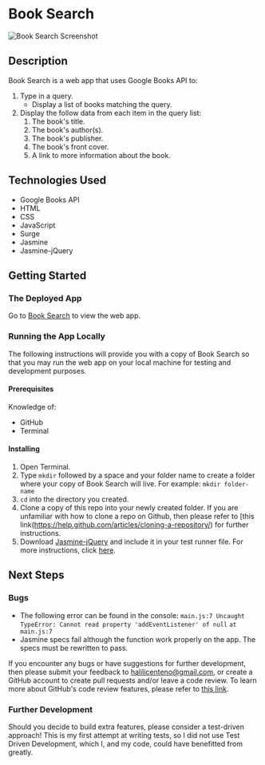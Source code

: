 # Book Search

![Book Search Screenshot](https://i.imgur.com/zR4VzZY.png "Book Search Screenshot")

## Description

Book Search is a web app that uses Google Books API to:

1. Type in a query.
    * Display a list of books matching the query.
2. Display the follow data from each item in the query list:
    1. The book's title.
    2. The book's author(s).
    3. The book's publisher.
    4. The book's front cover.
    5. A link to more information about the book.

## Technologies Used

* Google Books API
* HTML
* CSS
* JavaScript
* Surge
* Jasmine
* Jasmine-jQuery

## Getting Started

### The Deployed App

Go to [Book Search](http://polite-hose.surge.sh/) to view the web app.

### Running the App Locally

The following instructions will provide you with a copy of Book Search so that you may run the web app on your local machine for testing and development purposes.

#### Prerequisites

Knowledge of:

* GitHub
* Terminal

#### Installing

1. Open Terminal.
2. Type `mkdir` followed by a space and your folder name to create a folder where your copy of Book Search will live. For example: `mkdir folder-name`
3. `cd` into the directory you created.
4. Clone a copy of this repo into your newly created folder. If you are unfamiliar with how to clone a repo on Github, then please refer to [this link(https://help.github.com/articles/cloning-a-repository/) for further instructions.
5. Download [Jasmine-jQuery](https://github.com/velesin/jasmine-jquery) and include it in your test runner file. For more instructions, click [here](https://github.com/velesin/jasmine-jquery).

## Next Steps

### Bugs

* The following error can be found in the console:
`main.js:7 Uncaught TypeError: Cannot read property 'addEventListener' of null`
`at main.js:7`
* Jasmine specs fail although the function work properly on the app. The specs must be rewritten to pass.

If you encounter any bugs or have suggestions for further development, then please submit your feedback to halilicenteno@gmail.com, or create a GitHub account to create pull requests and/or leave a code review. To learn more about GitHub's code review features, please refer to [this link](https://github.com/features/code-review/).

### Further Development

Should you decide to build extra features, please consider a test-driven approach! This is my first attempt at writing tests, so I did not use Test Driven Development, which I, and my code, could have benefitted from greatly.